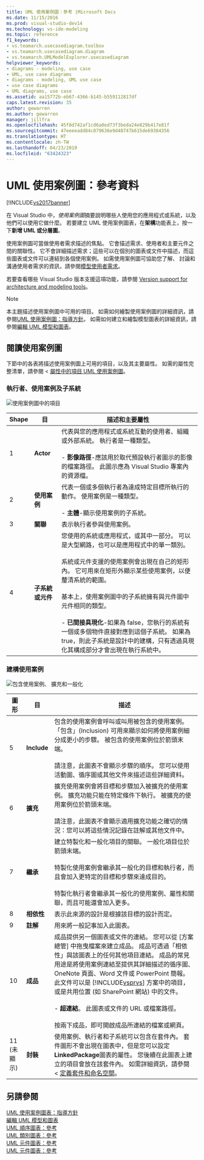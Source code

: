 ```yaml
---
title: UML 使用案例圖：參考 |Microsoft Docs
ms.date: 11/15/2016
ms.prod: visual-studio-dev14
ms.technology: vs-ide-modeling
ms.topic: reference
f1_keywords:
- vs.teamarch.usecasediagram.toolbox
- vs.teamarch.usecasediagram.diagram
- vs.teamarch.UMLModelExplorer.usecasediagram
helpviewer_keywords:
- diagrams - modeling, use case
- UML, use case diagrams
- diagrams - modeling, UML use case
- use case diagrams
- UML diagrams, use case
ms.assetid: aa15772b-eb67-4366-b145-b559112817df
caps.latest.revision: 35
author: gewarren
ms.author: gewarren
manager: jillfra
ms.openlocfilehash: 45f8d742af1cd6a0ed73f3beda24e829b417e81f
ms.sourcegitcommit: 47eeeeadd84c879636e9d48747b615de69384356
ms.translationtype: HT
ms.contentlocale: zh-TW
ms.lasthandoff: 04/23/2019
ms.locfileid: "63424323"
---
```

# <a name="uml-use-case-diagrams-reference"></a>UML 使用案例圖：參考資料
[!INCLUDE[vs2017banner](../includes/vs2017banner.md)]

在 Visual Studio 中，*使用案例圖*摘要說明哪些人使用您的應用程式或系統，以及他們可以使用它做什麼。 若要建立 UML 使用案例圖表，在**架構**功能表上，按一下**新增 UML 或分層圖**。  
  
 使用案例圖可當做使用者需求描述的焦點。 它會描述需求、使用者和主要元件之間的關聯性。 它不會詳細描述需求；這些可以在個別的圖表或文件中描述，而這些圖表或文件可以連結到各個使用案例。 如需使用案例圖可協助您了解、 討論和溝通使用者需求的資訊，請參閱[模型使用者需求](../modeling/model-user-requirements.md)。  
  
 若要查看哪些 Visual Studio 版本支援這項功能，請參閱 [Version support for architecture and modeling tools](../modeling/what-s-new-for-design-in-visual-studio.md#VersionSupport)。  
  
> [!NOTE]
> 本主題描述使用案例圖中可用的項目。 如需如何繪製使用案例圖的詳細資訊，請參閱[UML 使用案例圖：指導方針](../modeling/uml-use-case-diagrams-guidelines.md)。 如需如何建立和繪製模型圖表的詳細資訊，請參閱[編輯 UML 模型和圖表](../modeling/edit-uml-models-and-diagrams.md)。  
  
## <a name="reading-use-case-diagrams"></a>閱讀使用案例圖  
 下節中的各表將描述使用案例圖上可用的項目，以及其主要屬性。 如需的屬性完整清單，請參閱 <<c0> [ 屬性中的項目 UML 使用案例圖](../modeling/properties-of-elements-on-uml-use-case-diagrams.md)。  
  
### <a name="actors-use-cases-and-subsystems"></a>執行者、使用案例及子系統  
 ![使用案例圖中的項目](../modeling/media/uml-ucovactor.png "UML_UCOvActor")  
  
|**Shape**|**目**|**描述和主要屬性**|  
|---------------|-----------------|-----------------------------------------|  
|1|**Actor**|代表與您的應用程式或系統互動的使用者、組織或外部系統。 執行者是一種類型。<br /><br /> -   **影像路徑**-應該用於取代預設執行者圖示的影像的檔案路徑。 此圖示應為 Visual Studio 專案內的資源檔。|  
|2|**使用案例**|代表一個或多個執行者為達成特定目標所執行的動作。 使用案例是一種類型。<br /><br /> -   **主體**-顯示使用案例的子系統。|  
|3|**關聯**|表示執行者參與使用案例。|  
|4|**子系統或元件**|您使用的系統或應用程式，或其中一部分。 可以是大型網路，也可以是應用程式中的單一類別。<br /><br /> 系統或元件支援的使用案例會出現在自己的矩形內。 它可用來在矩形外顯示某些使用案例，以便釐清系統的範圍。<br /><br /> 基本上，使用案例圖中的子系統擁有與元件圖中元件相同的類型。<br /><br /> -   **已間接具現化**-如果為 false，您執行的系統有一個或多個物件直接對應到這個子系統。 如果為 true，則此子系統是設計中的建構，只有透過具現化其構成部分才會出現在執行系統中。|  
  
### <a name="structuring-use-cases"></a>建構使用案例  
 ![包含使用案例、 擴充和一般化](../modeling/media/uml-ucovstructure.png "UML_UCOvStructure")  
  
|圖形|**目**|描述|  
|-----------|-----------------|-----------------|  
|5|**Include**|包含的使用案例會呼叫或叫用被包含的使用案例。 「包含」(Inclusion) 可用來顯示如何將使用案例細分成更小的步驟。 被包含的使用案例位於箭頭末端。<br /><br /> 請注意，此圖表不會顯示步驟的順序。 您可以使用活動圖、循序圖或其他文件來描述這些詳細資料。|  
|6|**擴充**|擴充使用案例會將目標和步驟加入被擴充的使用案例。 擴充功能只能在特定條件下執行。 被擴充的使用案例位於箭頭末端。<br /><br /> 請注意，此圖表不會顯示適用擴充功能之確切的情況：您可以將這些情況記錄在註解或其他文件中。|  
|7|**繼承**|建立特製化和一般化項目的關聯。 一般化項目位於箭頭末端。<br /><br /> 特製化使用案例會繼承其一般化的目標和執行者，而且會加入更特定的目標和步驟來達成目的。<br /><br /> 特製化執行者會繼承其一般化的使用案例、屬性和關聯，而且可能還會加入更多。|  
|8|**相依性**|表示此來源的設計是根據該目標的設計而定。|  
|9|**註解**|用來將一般記事加入此圖表。|  
|10|**成品**|成品提供另一個圖表或文件的連結。 您可以從 [方案總管] 中拖曳檔案來建立成品。 成品可透過「相依性」與該圖表上的任何其他項目連結。 成品的常見用途是將使用案例連結至提供其詳細描述的循序圖、OneNote 頁面、Word 文件或 PowerPoint 簡報。 此文件可以是 [!INCLUDE[vsprvs](../includes/vsprvs-md.md)] 方案中的項目，或是共用位置 (如 SharePoint 網站) 中的文件。<br /><br /> -   **超連結**。 此圖表或文件的 URL 或檔案路徑。<br /><br /> 按兩下成品，即可開啟成品所連結的檔案或網頁。|  
|11 (未顯示)|**封裝**|使用案例、執行者和子系統可以包含在套件內。 套件圖形不會出現在圖表中，但是您可以設定**LinkedPackage**圖表的屬性。 您後續在此圖表上建立的項目會放在該套件內。 如需詳細資訊，請參閱 <<c0> [ 定義套件和命名空間](../modeling/define-packages-and-namespaces.md)。|  
  
## <a name="see-also"></a>另請參閱  
 [UML 使用案例圖表：指導方針](../modeling/uml-use-case-diagrams-guidelines.md)   
 [編輯 UML 模型和圖表](../modeling/edit-uml-models-and-diagrams.md)   
 [UML 順序圖表：參考](../modeling/uml-sequence-diagrams-reference.md)   
 [UML 類別圖表：參考](../modeling/uml-class-diagrams-reference.md)   
 [UML 元件圖表：參考](../modeling/uml-component-diagrams-reference.md)   
 [UML 元件圖表：參考](../modeling/uml-component-diagrams-reference.md)
